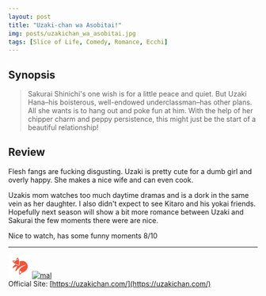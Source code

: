 ```yaml
---
layout: post
title: "Uzaki-chan wa Asobitai!"
img: posts/uzakichan_wa_asobitai.jpg 
tags: [Slice of Life, Comedy, Romance, Ecchi]
---
```


## Synopsis
>Sakurai Shinichi's one wish is for a little peace and quiet. But Uzaki Hana–his boisterous, well-endowed underclassman–has other plans. All she wants is to hang out and poke fun at him. With the help of her chipper charm and peppy persistence, this might just be the start of a beautiful relationship!

## Review
Flesh fangs are fucking disgusting. Uzaki is pretty cute for a dumb girl and overly happy. She makes a nice wife and can even cook.

Uzakis mom watches too much daytime dramas and is a dork in the same vein as her daughter. I also didn't expect to see Kitaro and his yokai friends. Hopefully next season will show a bit more romance between Uzaki and Sakurai the few moments there were are nice.
   
Nice to watch, has some funny moments 8/10

---

[![kitsu](..\assets\img\kitsu.png)](https://kitsu.io/anime/uzaki-chan-wa-asobitai)[![mal](..\assets\img\mal.ico)](https://myanimelist.net/anime/41226/Uzaki-chan_wa_Asobitai)  
Official Site: [https://uzakichan.com/](https://uzakichan.com/)
